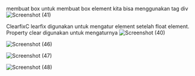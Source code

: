 membuat box
untuk membuat box element kita bisa menggunakan tag div
![Screenshot (41)](https://github.com/user-attachments/assets/fb375831-e41e-42da-81c7-b5966eb4c2e2)

ClearfixC
learfix digunakan untuk mengatur element setelah float element. Property clear digunakan untuk mengaturnya
![Screenshot (40)](https://github.com/user-attachments/assets/95412811-bfc4-414c-acab-2d992f56e28d)

![Screenshot (46)](https://github.com/user-attachments/assets/47b53cbd-811c-4c90-ac70-278fb8dc8c56)

![Screenshot (47)](https://github.com/user-attachments/assets/b202eb5e-1053-43b6-b681-cd6feaa317ab)

![Screenshot (48)](https://github.com/user-attachments/assets/f763feef-99e6-4742-a6a6-1566799deafd)
